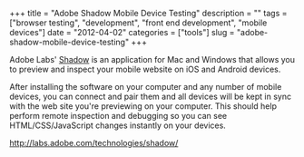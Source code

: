 +++
title = "Adobe Shadow Mobile Device Testing"
description = ""
tags = ["browser testing", "development", "front end development", "mobile devices"]
date = "2012-04-02"
categories = ["tools"]
slug = "adobe-shadow-mobile-device-testing"
+++


<p>Adobe Labs' <a href="http://labs.adobe.com/technologies/shadow/">Shadow</a> is an application for Mac and Windows that allows you to preview and inspect your mobile website on iOS and Android devices.</p>

<p>After installing the software on your computer and any number of mobile devices, you can connect and pair them and all devices will be kept in sync with the web site you're previewing on your computer. This should help perform remote inspection and debugging so you can see HTML/CSS/JavaScript changes instantly on your devices.</p>

  
<p><a href="http://labs.adobe.com/technologies/shadow/">http://labs.adobe.com/technologies/shadow/</a></p>
      
